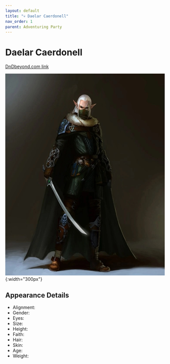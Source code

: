 ```yaml
---
layout: default
title: "💀 Daelar Caerdonell"
nav_order: 1
parent: Adventuring Party
---
```


# Daelar Caerdonell

[DnDbeyond.com link](https://www.dndbeyond.com/characters/23831987)

![full_art](img/daelar_full.jpeg){:width="300px"}

## Appearance Details

- Alignment:
- Gender:
- Eyes:
- Size:
- Height:
- Faith:
- Hair:  
- Skin:
- Age:
- Weight:
